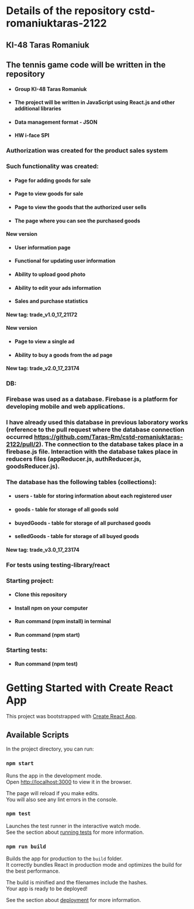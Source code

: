 # Details of the repository cstd-romaniuktaras-2122

## КІ-48 Taras Romaniuk

## The tennis game code will be written in the repository

- #### Group КІ-48 Taras Romaniuk
- #### The project will be written in JavaScript using React.js and other additional libraries
- #### Data management format - JSON
- #### HW i-face SPI

### Authorization was created for the product sales system

### Such functionality was created:

- #### Page for adding goods for sale
- #### Page to view goods for sale
- #### Page to view the goods that the authorized user sells
- #### The page where you can see the purchased goods

#### New version

- #### User information page
- #### Functional for updating user information
- #### Ability to upload good photo
- #### Ability to edit your ads information
- #### Sales and purchase statistics

#### New tag: trade_v1.0_17_21172

#### New version

- #### Page to view a single ad
- #### Ability to buy a goods from the ad page

#### New tag: trade_v2.0_17_23174

### DB:

### Firebase was used as a database. Firebase is a platform for developing mobile and web applications.

### I have already used this database in previous laboratory works (reference to the pull request where the database connection occurred https://github.com/Taras-Rm/cstd-romaniuktaras-2122/pull/2). The connection to the database takes place in a firebase.js file. Interaction with the database takes place in reducers files (appReducer.js, authReducer.js, goodsReducer.js).

### The database has the following tables (collections):

- #### users - table for storing information about each registered user
- #### goods - table for storage of all goods sold
- #### buyedGoods - table for storage of all purchased goods
- #### selledGoods - table for storage of all buyed goods

#### New tag: trade_v3.0_17_23174

### For tests using testing-library/react

### Starting project:

- #### Clone this repository
- #### Install npm on your computer
- #### Run command (npm install) in terminal
- #### Run command (npm start)

### Starting tests:

- #### Run command (npm test)

# Getting Started with Create React App

This project was bootstrapped with [Create React App](https://github.com/facebook/create-react-app).

## Available Scripts

In the project directory, you can run:

### `npm start`

Runs the app in the development mode.\
Open [http://localhost:3000](http://localhost:3000) to view it in the browser.

The page will reload if you make edits.\
You will also see any lint errors in the console.

### `npm test`

Launches the test runner in the interactive watch mode.\
See the section about [running tests](https://facebook.github.io/create-react-app/docs/running-tests) for more information.

### `npm run build`

Builds the app for production to the `build` folder.\
It correctly bundles React in production mode and optimizes the build for the best performance.

The build is minified and the filenames include the hashes.\
Your app is ready to be deployed!

See the section about [deployment](https://facebook.github.io/create-react-app/docs/deployment) for more information.
